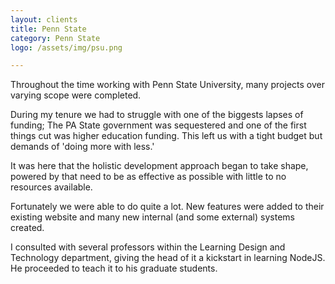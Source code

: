 ```yaml
---
layout: clients
title: Penn State
category: Penn State
logo: /assets/img/psu.png

---
```


Throughout the time working with Penn State University, many projects over varying scope were completed. 

During my tenure we had to struggle with one of the biggests lapses of funding; The PA State government was sequestered and one of the first things cut was higher education funding. This left us with a tight budget but demands of 'doing more with less.'

It was here that the holistic development approach began to take shape, powered by that need to be as effective as possible with little to no resources available. 

Fortunately we were able to do quite a lot. New features were added to their existing website and many new internal (and some external) systems created.

I consulted with several professors within the Learning Design and Technology department, giving the head of it a kickstart in learning NodeJS. He proceeded to teach it to his graduate students.